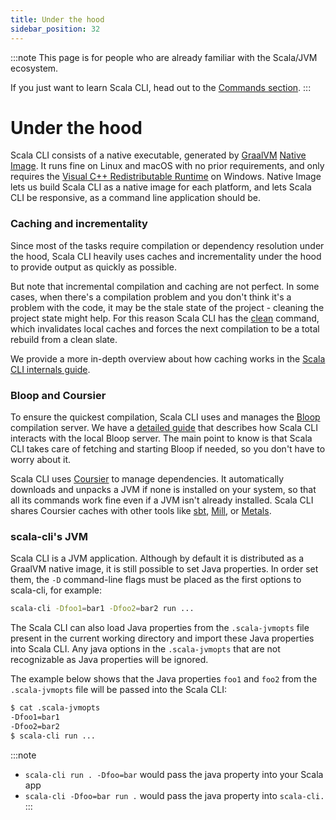 ```yaml
---
title: Under the hood
sidebar_position: 32
---
```


:::note
This page is for people who are already familiar with the Scala/JVM ecosystem.

If you just want to learn Scala CLI, head out to the [Commands section](./commands/basics.md).
:::


# Under the hood

Scala CLI consists of a native executable, generated by [GraalVM](https://www.graalvm.org) [Native Image](https://www.graalvm.org/reference-manual/native-image).
It runs fine on Linux and macOS with no prior requirements, and
only requires the [Visual C++ Redistributable Runtime](https://www.microsoft.com/en-us/download/details.aspx?id=48145)
on Windows.
Native Image lets us build Scala CLI as a native image for each platform, and lets Scala CLI be responsive, as a command line application should be.

### Caching and incrementality

Since most of the tasks require compilation or dependency resolution under the hood, Scala CLI heavily uses caches and incrementality under the hood to provide output as quickly as possible.

But note that incremental compilation and caching are not perfect.
In some cases, when there's a compilation problem and you don't think it's a problem with the code, it may be the stale state of the project - cleaning the project state might help.
For this reason Scala CLI has the [clean](./commands/clean.md) command, which invalidates local caches and forces the next compilation to be a total rebuild from a clean slate.

We provide a more in-depth overview about how caching works in the [Scala CLI internals guide](./guides/internals.md).

### Bloop and Coursier

To ensure the quickest compilation, Scala CLI uses and manages the [Bloop](https://scalacenter.github.io/bloop/) compilation server.
We have a [detailed guide](./reference/bloop.md) that describes how Scala CLI interacts with the local Bloop server.
The main point to know is that Scala CLI takes care of fetching and starting Bloop if needed, so you don't have to worry about it.

Scala CLI uses [Coursier](https://get-coursier.io/) to manage dependencies.
It automatically downloads and unpacks a JVM if none is installed on your system, so that all its commands work fine even if a JVM isn't already installed.
Scala CLI shares Coursier caches with other tools like [sbt](https://www.scala-sbt.org/), [Mill](https://github.com/com-lihaoyi/mill), or [Metals](https://scalameta.org/metals/).

### scala-cli's JVM
Scala CLI is a JVM application. Although by default it is distributed as a GraalVM native image, it is still possible to set Java properties.
In order set them, the `-D` command-line flags must be placed as the first options to scala-cli, for example:

``` bash
scala-cli -Dfoo1=bar1 -Dfoo2=bar2 run ...
```

The Scala CLI can also load Java properties from the `.scala-jvmopts` file present in the current working
directory and import these Java properties into Scala CLI. Any java options in the `.scala-jvmopts` that are not
recognizable as Java properties will be ignored.

The example below shows that the Java properties `foo1` and `foo2` from the `.scala-jvmopts` file will be passed
into the Scala CLI:
```bash ignore
$ cat .scala-jvmopts
-Dfoo1=bar1 
-Dfoo2=bar2
$ scala-cli run ...
```

:::note
- `scala-cli run . -Dfoo=bar` would pass the java property into your Scala app
- `scala-cli -Dfoo=bar run .` would pass the java property into `scala-cli.`
:::
